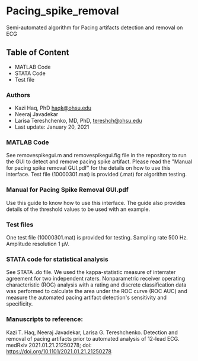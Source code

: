 # Pacing_spike_removal
Semi-automated algorithm for Pacing artifacts detection and removal on ECG
## Table of Content
  - MATLAB Code
  - STATA Code 
  - Test file 
  
### Authors
- Kazi Haq, PhD <haqk@ohsu.edu> 
- Neeraj Javadekar
- Larisa Tereshchenko, MD, PhD, <tereshch@ohsu.edu>
- Last update: January 20, 2021
  
### MATLAB Code
See removespikegui.m and removespikegui.fig file in the repository to run the GUI to detect and remove pacing spike artifact. Please read the "Manual for pacing spike removal GUI.pdf" for the details on how to use this interface. Test file (10000301.mat) is provided (.mat) for algorithm testing.

### Manual for Pacing Spike Removal GUI.pdf
Use this guide to know how to use this interface. The guide also provides details of the threshold values to be used with an example. 

### Test files
One test file (10000301.mat) is provided for testing. Sampling rate 500 Hz. Amplitude resolution 1 µV.

### STATA code for statistical analysis
See STATA .do file. We used the kappa-statistic measure of interrater agreement for two independent raters. Nonparametric receiver operating characteristic (ROC) analysis with a rating and discrete classification data was performed to calculate the area under the ROC curve (ROC AUC) and measure the automated pacing artifact detection's sensitivity and specificity.

### Manuscripts to reference:
Kazi T. Haq, Neeraj Javadekar, Larisa G. Tereshchenko. Detection and removal of pacing artifacts prior to automated analysis of 12-lead ECG. medRxiv 2021.01.21.21250278; doi: https://doi.org/10.1101/2021.01.21.21250278
